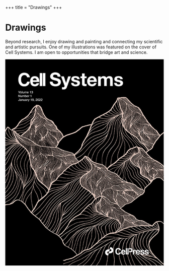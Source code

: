 +++
title = "Drawings"
+++

# Drawings

Beyond research, I enjoy drawing and painting and connecting my scientific and artistic pursuits. One of my illustrations was featured on the cover of Cell Systems.  I am open to opportunities that bridge art and science.


![image](Cover.png)

